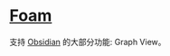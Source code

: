 # [Foam](https://marketplace.visualstudio.com/items?itemName=foam.foam-vscode)
支持 [Obsidian](./obsidian.md) 的大部分功能: Graph View。